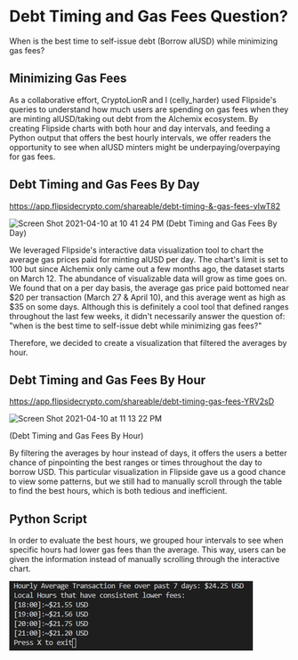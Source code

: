 # Debt Timing and Gas Fees Question?
When is the best time to self-issue debt (Borrow alUSD) while minimizing gas fees?

## Minimizing Gas Fees
As a collaborative effort, CryptoLionR and I (celly_harder) used Flipside's queries to understand how much users are spending on gas fees when they are minting alUSD/taking out debt from the Alchemix ecosystem. By creating Flipside charts with both hour and day intervals, and feeding a Python output that offers the best hourly intervals, we offer readers the opportunity to see when alUSD minters might be underpaying/overpaying for gas fees. 

## Debt Timing and Gas Fees By Day

https://app.flipsidecrypto.com/shareable/debt-timing-&-gas-fees-yIwT82

![Screen Shot 2021-04-10 at 10 41 24 PM](https://user-images.githubusercontent.com/82302513/114294264-3c06b380-9a52-11eb-96a6-36fc2e1fb0d8.png)
(Debt Timing and Gas Fees By Day)

We leveraged Flipside's interactive data visualization tool to chart the average gas prices paid for minting alUSD per day. The chart's limit is set to 100 but since Alchemix only came out a few months ago, the dataset starts on March 12. The abundance of visualizable data will grow as time goes on. We found that on a per day basis, the average gas price paid bottomed near $20 per transaction (March 27 & April 10), and this average went as high as $35 on some days. Although this is definitely a cool tool that defined ranges throughout the last few weeks, it didn't necessarily answer the question of: "when is the best time to self-issue debt while minimizing gas fees?"

Therefore, we decided to create a visualization that filtered the averages by hour.

## Debt Timing and Gas Fees By Hour 

https://app.flipsidecrypto.com/shareable/debt-timing-gas-fees-YRV2sD

![Screen Shot 2021-04-10 at 11 13 22 PM](https://user-images.githubusercontent.com/82302513/114294284-648ead80-9a52-11eb-8e81-babb283c929e.png)

(Debt Timing and Gas Fees By Hour) 

By filtering the averages by hour instead of days, it offers the users a better chance of pinpointing the best ranges or times throughout the day to borrow USD. This particular visualization in Flipside gave us a good chance to view some patterns, but we still had to manually scroll through the table to find the best hours, which is both tedious and inefficient. 

## Python Script 

In order to evaluate the best hours, we grouped hour intervals to see when specific hours had lower gas fees than the average. This way, users can be given the information instead of manually scrolling through the interactive chart. 

![eg-output.png](eg-output.png)